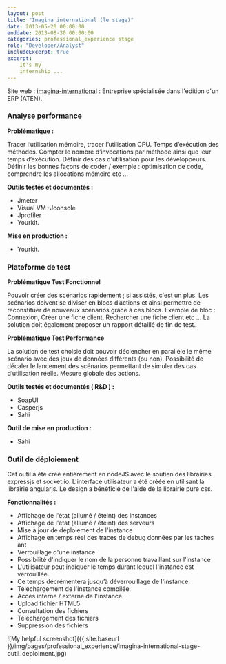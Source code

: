 ```yaml
---
layout: post
title: "Imagina international (le stage)"
date: 2013-05-20 00:00:00
enddate: 2013-08-30 00:00:00
categories: professional_experience stage
role: "Developer/Analyst"
includeExcerpt: true
excerpt: 
    It's my 
    internship ...
---
```

Site web : [imagina-international](http://www.imagina-international.com/)
: Entreprise spécialisée dans l'édition d'un ERP (ATEN).

### Analyse performance

**Problématique :**

Tracer l’utilisation mémoire, tracer l’utilisation CPU. Temps d’exécution des méthodes. Compter le nombre d’invocations par méthode ainsi que leur temps d’exécution. 
Définir des cas d'utilisation pour les développeurs.
Définir les bonnes façons de coder / exemple : optimisation de code, comprendre les allocations mémoire  etc ...

**Outils testés et documentés :**

- Jmeter
- Visual VM+Jconsole
- Jprofiler
- Yourkit.

**Mise en production :**

- Yourkit.

### Plateforme de test

**Problématique Test Fonctionnel**
  
Pouvoir créer des scénarios rapidement ; si assistés, c'est un plus. Les scénarios doivent se diviser en blocs d’actions et ainsi permettre de reconstituer de nouveaux scénarios grâce à ces blocs. 
Exemple de bloc :  Connexion, Créer une fiche client, Rechercher une fiche client etc … 
La solution doit également proposer un rapport détaillé de fin de test.
  
**Problématique Test Performance**
  
La solution de test choisie doit pouvoir déclencher en parallèle le même scénario avec des jeux de données différents (ou non). 
Possibilité de décaler le lancement des scénarios permettant de simuler des cas d’utilisation réelle. Mesure globale des actions.
  
**Outils testés et documentés ( R&D ) :**
 
- SoapUI
- Casperjs 
- Sahi
 
**Outil de mise en production :**

- Sahi
  

### Outil de déploiement

Cet outil a été créé entièrement en nodeJS avec le soutien des librairies expressjs et socket.io.
L'interface utilisateur a été créée en utilisant la librairie angularjs. Le design a bénéficié de l'aide de la librairie pure css.
  
**Fonctionnalités :**

- Affichage de l'état (allumé / éteint) des instances
- Affichage de l'état (allumé / éteint) des serveurs
- Mise à jour de déploiement de l'instance 
- Affichage en temps réel des traces de debug données par les taches ant
- Verrouillage d'une instance
- Possibilité d'indiquer le nom de la personne travaillant sur l'instance
- L'utilisateur peut indiquer le temps durant lequel l'instance est verrouillée.
- Ce temps décrémentera jusqu’à déverrouillage de l'instance.
- Téléchargement de l'instance compilée.
- Accès interne / externe de l'instance.
- Upload fichier HTML5
- Consultation des fichiers
- Téléchargement des fichiers
- Suppression des fichiers

![My helpful screenshot]({{ site.baseurl }}/img/pages/professional_experience/imagina-international-stage-outil_deploiment.jpg)
